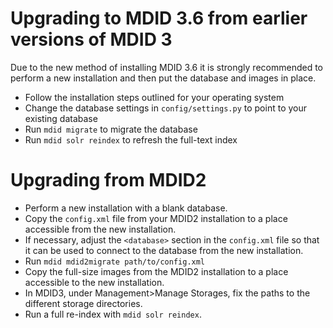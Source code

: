 # Upgrading to MDID 3.6 from earlier versions of MDID 3

Due to the new method of installing MDID 3.6 it is strongly recommended to
perform a new installation and then put the database and images in place.

* Follow the installation steps outlined for your operating system
* Change the database settings in `config/settings.py` to point to your
  existing database
* Run `mdid migrate` to migrate the database
* Run `mdid solr reindex` to refresh the full-text index

# Upgrading from MDID2

* Perform a new installation with a blank database.
* Copy the `config.xml` file from your MDID2 installation to a place accessible
  from the new installation.
* If necessary, adjust the `<database>` section in the `config.xml` file so
  that it can be used to connect to the database from the new installation.
* Run `mdid mdid2migrate path/to/config.xml`
* Copy the full-size images from the MDID2 installation to a place accessible
  to the new installation.
* In MDID3, under Management>Manage Storages, fix the paths to the different
  storage directories.
* Run a full re-index with `mdid solr reindex`.
